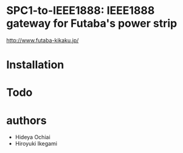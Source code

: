 # SPC1-to-IEEE1888: IEEE1888 gateway for Futaba's power strip

http://www.futaba-kikaku.jp/

# Installation

# Todo

# authors

* Hideya Ochiai
* Hiroyuki Ikegami

